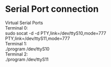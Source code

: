# Serial Port connection

Virtual Serial Ports
  <br>Terminal 0:
    <br>sudo socat -d  -d  PTY,link=/dev/ttyS10,mode=777   PTY,link=/dev/ttyS11,mode=777
  <br>Terminal 1:
    <br><t>./program /dev/ttyS10
  <br>Terminal 2:
    <br><t>./program /dev/ttyS11
